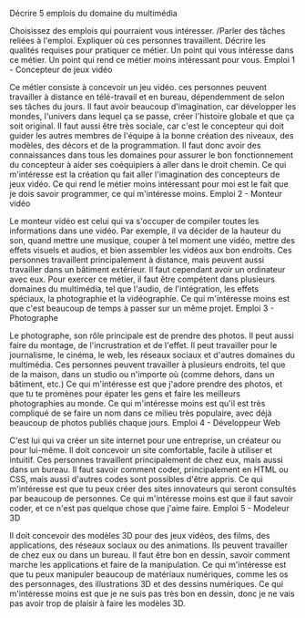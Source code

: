 Décrire 5 emplois du domaine du multimédia

Choisissez des emplois qui pourraient vous intéresser. /Parler des tâches reliées à l'emploi. Expliquer où ces personnes travaillent. Décrire les qualités requises pour pratiquer ce métier. Un point qui vous intéresse dans ce métier. Un point qui rend ce métier moins intéressant pour vous.
Emploi 1 - Concepteur de jeux vidéo

Ce métier consiste à concevoir un jeu vidéo. ces personnes peuvent travailler à distance en télé-travail et en bureau, dépendemment de selon ses tâches du jours. Il faut avoir beaucoup d'imagination, car développer les mondes, l'univers dans lequel ça se passe, créer l'histoire globale et que ça soit original. Il faut aussi être très sociale, car c'est le concepteur qui doit guider les autres membres de l'équipe à la bonne création des niveaux, des modèles, des décors et de la programmation. Il faut donc avoir des connaissances dans tous les domaines pour assurer le bon fonctionnement du concepteur à aider ses coéquipiers à aller dans le droit chemin. Ce qui m'intéresse est la création qu fait aller l'imagination des concepteurs de jeux vidéo. Ce qui rend le métier moins intéressant pour moi est le fait que je dois savoir programmer, ce qui m'intéresse moins.
Emploi 2 - Monteur vidéo

Le monteur vidéo est celui qui va s'occuper de compiler toutes les informations dans une vidéo. Par exemple, il va décider de la hauteur du son, quand mettre une musique, couper à tel moment une vidéo, mettre des effets visuels et audios, et bien assembler les vidéos aux bon endroits. Ces personnes travaillent principalement à distance, mais peuvent aussi travailler dans un bâtiment extérieur. Il faut cependant avoir un ordinateur avec eux. Pour exercer ce métier, il faut être compétent dans plusieurs domaines du multimédia, tel que l'audio, de l'intégration, les effets spéciaux, la photographie et la vidéographie. Ce qui m'intéresse moins est que c'est beaucoup de temps à passer sur un même projet.
Emploi 3 - Photographe

Le photographe, son rôle principale est de prendre des photos. Il peut aussi faire du montage, de l'incrustration et de l'effet. Il peut travailler pour le journalisme, le cinéma, le web, les réseaux sociaux et d'autres domaines du multimédia. Ces personnes peuvent travailler à plusieurs endroits, tel que de la maison, dans un studio ou n'importe où (comme dehors, dans un bâtiment, etc.) Ce qui m'intéresse est que j'adore prendre des photos, et que tu te promènes pour épater les gens et faire les meilleurs photographies au monde. Ce qui m'intéresse moins est qu'il est très compliqué de se faire un nom dans ce milieu très populaire, avec déjà beaucoup de photos publiés chaque jours.
Emploi 4 - Développeur Web

C'est lui qui va créer un site internet pour une entreprise, un créateur ou pour lui-même. Il doit concevoir un site comfortable, facile à utiliser et intuitif. Ces personnes travaillent principalement de chez eux, mais aussi dans un bureau. Il faut savoir comment coder, principalement en HTML ou CSS, mais aussi d'autres codes sont possibles d'être appris. Ce qui m'intéresse est que tu peux créer des sites innovateurs qui seront consultés par beaucoup de personnes. Ce qui m'intéresse moins est que il faut savoir coder, et ce n'est pas quelque chose que j'aime faire.
Emploi 5 - Modeleur 3D

Il doit concevoir des modèles 3D pour des jeux vidéos, des films, des applications, des réseaux sociaux ou des animations. Ils peuvent travailler de chez eux ou dans un bureau. Il faut être bon en dessin, savoir comment marche les applications et faire de la manipulation. Ce qui m'intéresse est que tu peux manipuler beaucoup de matériaux numériques, comme les os des personnages, des illustrations 3D et des dessins numériques. Ce qui m'intéresse moins est que je ne suis pas très bon en dessin, donc je ne vais pas avoir trop de plaisir à faire les modèles 3D.

